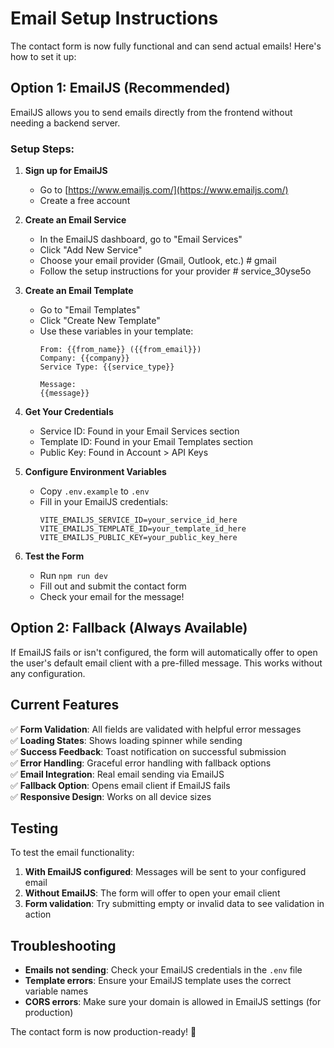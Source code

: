 # Email Setup Instructions

The contact form is now fully functional and can send actual emails! Here's how to set it up:

## Option 1: EmailJS (Recommended)

EmailJS allows you to send emails directly from the frontend without needing a backend server.

### Setup Steps:

1. **Sign up for EmailJS**
   - Go to [https://www.emailjs.com/](https://www.emailjs.com/)
   - Create a free account

2. **Create an Email Service**
   - In the EmailJS dashboard, go to "Email Services"
   - Click "Add New Service"
   - Choose your email provider (Gmail, Outlook, etc.) # gmail
   - Follow the setup instructions for your provider # service_30yse5o

3. **Create an Email Template**
   - Go to "Email Templates"
   - Click "Create New Template"
   - Use these variables in your template:
     ```
     From: {{from_name}} ({{from_email}})
     Company: {{company}}
     Service Type: {{service_type}}
     
     Message:
     {{message}}
     ```

4. **Get Your Credentials**
   - Service ID: Found in your Email Services section
   - Template ID: Found in your Email Templates section  
   - Public Key: Found in Account > API Keys

5. **Configure Environment Variables**
   - Copy `.env.example` to `.env`
   - Fill in your EmailJS credentials:
     ```
     VITE_EMAILJS_SERVICE_ID=your_service_id_here
     VITE_EMAILJS_TEMPLATE_ID=your_template_id_here
     VITE_EMAILJS_PUBLIC_KEY=your_public_key_here
     ```

6. **Test the Form**
   - Run `npm run dev`
   - Fill out and submit the contact form
   - Check your email for the message!

## Option 2: Fallback (Always Available)

If EmailJS fails or isn't configured, the form will automatically offer to open the user's default email client with a pre-filled message. This works without any configuration.

## Current Features

✅ **Form Validation**: All fields are validated with helpful error messages  
✅ **Loading States**: Shows loading spinner while sending  
✅ **Success Feedback**: Toast notification on successful submission  
✅ **Error Handling**: Graceful error handling with fallback options  
✅ **Email Integration**: Real email sending via EmailJS  
✅ **Fallback Option**: Opens email client if EmailJS fails  
✅ **Responsive Design**: Works on all device sizes  

## Testing

To test the email functionality:

1. **With EmailJS configured**: Messages will be sent to your configured email
2. **Without EmailJS**: The form will offer to open your email client
3. **Form validation**: Try submitting empty or invalid data to see validation in action

## Troubleshooting

- **Emails not sending**: Check your EmailJS credentials in the `.env` file
- **Template errors**: Ensure your EmailJS template uses the correct variable names
- **CORS errors**: Make sure your domain is allowed in EmailJS settings (for production)

The contact form is now production-ready! 🚀
